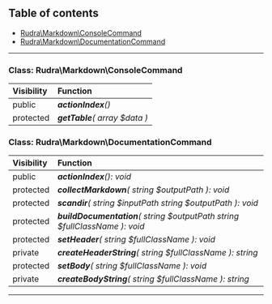 ## Table of contents
- [Rudra\Markdown\ConsoleCommand](#rudra_markdown_consolecommand)
- [Rudra\Markdown\DocumentationCommand](#rudra_markdown_documentationcommand)
<hr>

<a id="rudra_markdown_consolecommand"></a>

### Class: Rudra\Markdown\ConsoleCommand
| Visibility | Function |
|:-----------|:---------|
|public|<em><strong>actionIndex</strong>()</em><br>|
|protected|<em><strong>getTable</strong>( array $data )</em><br>|


<a id="rudra_markdown_documentationcommand"></a>

### Class: Rudra\Markdown\DocumentationCommand
| Visibility | Function |
|:-----------|:---------|
|public|<em><strong>actionIndex</strong>(): void</em><br>|
|protected|<em><strong>collectMarkdown</strong>( string $outputPath ): void</em><br>|
|protected|<em><strong>scandir</strong>( string $inputPath  string $outputPath ): void</em><br>|
|protected|<em><strong>buildDocumentation</strong>( string $outputPath  string $fullClassName ): void</em><br>|
|protected|<em><strong>setHeader</strong>( string $fullClassName ): void</em><br>|
|private|<em><strong>createHeaderString</strong>( string $fullClassName ): string</em><br>|
|protected|<em><strong>setBody</strong>( string $fullClassName ): void</em><br>|
|private|<em><strong>createBodyString</strong>( string $fullClassName ): string</em><br>|
<hr>